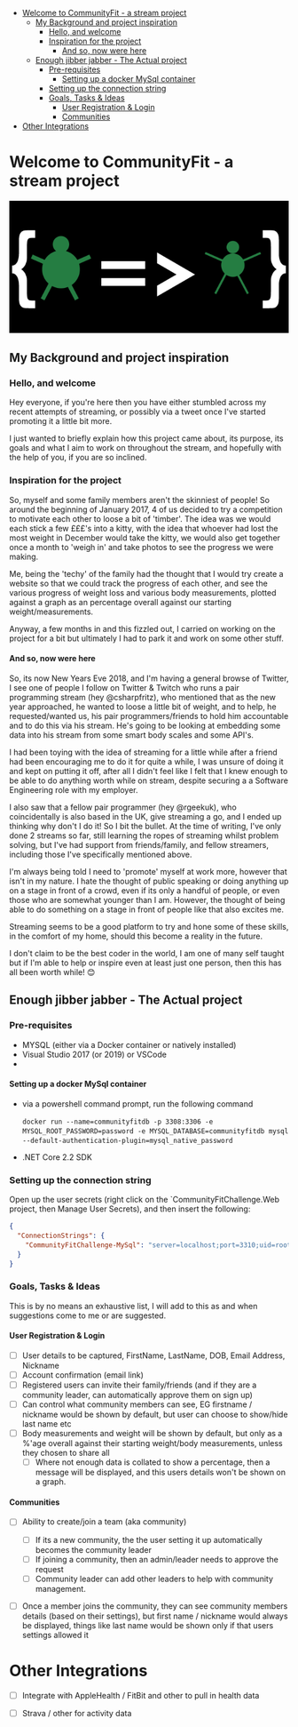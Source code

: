 - [Welcome to CommunityFit - a stream project](#welcome-to-communityfit---a-stream-project)
  - [My Background and project inspiration](#my-background-and-project-inspiration)
    - [Hello, and welcome](#hello-and-welcome)
    - [Inspiration for the project](#inspiration-for-the-project)
      - [And so, now were here](#and-so-now-were-here)
  - [Enough jibber jabber - The Actual project](#enough-jibber-jabber---the-actual-project)
    - [Pre-requisites](#pre-requisites)
      - [Setting up a docker MySql container](#setting-up-a-docker-mysql-container)
    - [Setting up the connection string](#setting-up-the-connection-string)
    - [Goals, Tasks & Ideas](#goals-tasks--ideas)
      - [User Registration & Login](#user-registration--login)
      - [Communities](#communities)
- [Other Integrations](#other-integrations)

# Welcome to CommunityFit - a stream project 

![](Logo-Black.png)

## My Background and project inspiration

### Hello, and welcome

Hey everyone, if you're here then you have either stumbled across my recent attempts of streaming, or possibly via a tweet once I've started promoting it a little bit more.

I just wanted to briefly explain how this project came about, its purpose, its goals and what I aim to work on throughout the stream, and hopefully with the help of you, if you are so inclined.

### Inspiration for the project

So, myself and some family members aren't the skinniest of people! So around the beginning of January 2017, 4 of us decided to try a competition to motivate each other to loose a bit of 'timber'. The idea was we would each stick a few £££'s into a kitty, with the idea that whoever had lost the most weight in December would take the kitty, we would also get together once a month to 'weigh in' and take photos to see the progress we were making.

Me, being the 'techy' of the family had the thought that I would try create a website so that we could track the progress of each other, and see the various progress of weight loss and various body measurements, plotted against a graph as an percentage overall against our starting weight/measurements.

Anyway, a few months in and this fizzled out, I carried on working on the project for a bit but ultimately I had to park it and work on some other stuff.

#### And so, now were here

So, its now New Years Eve 2018, and I'm having a general browse of Twitter, I see one of people I follow on Twitter & Twitch who runs a pair programming stream (hey @csharpfritz), who mentioned that as the new year approached, he wanted to loose a little bit of weight, and to help, he requested/wanted us, his pair programmers/friends to hold him accountable and to do this via his stream. He's going to be looking at embedding some data into his stream from some smart body scales and some API's.

I had been toying with the idea of streaming for a little while after a friend had been encouraging me to do it for quite a while, I was unsure of doing it and kept on putting it off, after all I didn't feel like I felt that I knew enough to be able to do anything worth while on stream, despite securing a a Software Engineering role with my employer.

I also saw that a fellow pair programmer (hey @rgeekuk), who coincidentally is also based in the UK, give streaming a go, and I ended up thinking why don't I do it! So I bit the bullet. At the time of writing, I've only done 2 streams so far, still learning the ropes of streaming whilst problem solving, but I've had support from friends/family, and fellow streamers, including those I've specifically mentioned above.

I'm always being told I need to 'promote' myself at work more, however that isn't in my nature. I hate the thought of public speaking or doing anything up on a stage in front of a crowd, even if its only a handful of people, or even those who are somewhat younger than I am. However, the thought of being able to do something on a stage in front of people like that also excites me.

Streaming seems to be a good platform to try and hone some of these skills, in the comfort of my home, should this become a reality in the future.

I don't claim to be the best coder in the world, I am one of many self taught but if I'm able to help or inspire even at least just one person, then this has all been worth while! 😊

## Enough jibber jabber -  The Actual project

### Pre-requisites

- MYSQL (either via a Docker container  or natively installed)
- Visual Studio 2017 (or 2019) or VSCode
- 

#### Setting up a docker MySql container
 
 - via a powershell command prompt, run the following command
 
   `docker run --name=communityfitdb -p 3308:3306 -e MYSQL_ROOT_PASSWORD=password -e MYSQL_DATABASE=communityfitdb mysql --default-authentication-plugin=mysql_native_password`

- .NET Core 2.2 SDK

### Setting up the connection string

Open up the user secrets (right click on the `CommunityFitChallenge.Web project, then Manage User Secrets), and then insert the following:

```json
{
  "ConnectionStrings": {
    "CommunityFitChallenge-MySql": "server=localhost;port=3310;uid=root;database=communityfitdb;password=password"
  }
}
```

### Goals, Tasks & Ideas

This is by no means an exhaustive list, I will add to this as and when suggestions come to me or are suggested.

#### User Registration & Login

- [ ] User details to be captured, FirstName, LastName, DOB, Email Address, Nickname
- [ ] Account confirmation (email link)
- [ ] Registered users can invite their family/friends (and if they are a community leader, can automatically approve them on sign up)
- [ ] Can control what community members can see, EG firstname / nickname would be shown by default, but user can choose to show/hide last name etc
- [ ] Body measurements and weight will be shown by default, but only as a %'age overall against their starting weight/body measurements, unless they chosen to share all
  - [ ] Where not enough data is collated to show a percentage, then a message will be displayed, and this users details won't be shown on a graph.

#### Communities

- [ ] Ability to create/join a team (aka community)
  - [ ] If its a new community, the the user setting it up automatically becomes the community leader
  - [ ] If joining a community, then an admin/leader needs to approve the request
  - [ ] Community leader can add other leaders to help with community management.
- [ ] Once a member joins the community, they can see community members details (based on their settings), but first name / nickname would always be displayed, things like last name would be shown only if that users settings allowed it


# Other Integrations

- [ ] Integrate with AppleHealth / FitBit and other to pull in health data
- [ ] Strava / other for activity data
 
